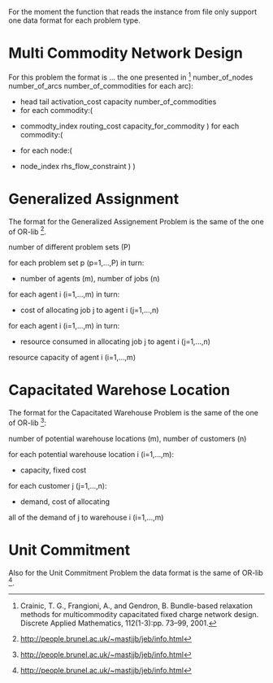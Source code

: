 For the moment the function that reads the instance from file only support one data format for each problem type.

# Multi Commodity Network Design

For this problem the format is ... the one presented in [^1]
number_of_nodes number_of_arcs number_of_commodities
for each arc):
- head tail activation_cost capacity number_of_commodities
- for each commodity:( 
* commodty_index routing_cost capacity_for_commodity
)
for each commodity:(
- for each node:(
* node_index rhs_flow_constraint
)
)

# Generalized Assignment

The format for the Generalized Assignement Problem is the same of the one of OR-lib [^2].

 number of different problem sets (P)

 for each problem set p (p=1,...,P) in turn:
-	 number of agents (m), number of jobs (n)

 for each agent i (i=1,...,m) in turn:
  -   cost of allocating job j to agent i (j=1,...,n)

 for each agent i (i=1,...,m) in turn:
 -    resource consumed in allocating job j to agent i (j=1,...,n)

 resource capacity of agent i (i=1,...,m)

# Capacitated Warehose Location

The format for the Capacitated Warehouse Problem is the same of the one of OR-lib [^2]:

number of potential warehouse locations (m), number of customers (n)

for each potential warehouse location i (i=1,...,m): 
-	capacity, fixed cost

for each customer j (j=1,...,n): 
-	demand, cost of allocating

all of the demand of j to warehouse i (i=1,...,m)


# Unit Commitment

Also for the Unit Commitment Problem the data format is the same of OR-lib [^2].




[^1]: Crainic, T. G., Frangioni, A., and Gendron, B. Bundle-based relaxation methods for multicommodity capacitated fixed charge network design. Discrete Applied Mathematics, 112(1-3):pp. 73–99, 2001.
[^2]: http://people.brunel.ac.uk/~mastjjb/jeb/info.html
[^4]: Frangioni, C. Gentile, F. Lacalandra 'Solving Unit Commitment Problems with General Ramp Contraints' International Journal of Electrical Power and Energy Systems, to appear, 2008
[^5]: Frangioni, C. Gentile 'Solving Nonlinear Single-Unit Commitment Problems with Ramping Constraints' Operations Research 54(4), p. 767 - 775, 2006 These papers also describe in details the Unit Commitment model.
